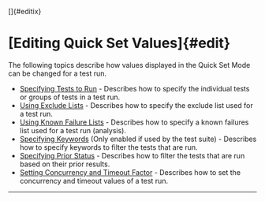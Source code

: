 
[]{#editix}

# [Editing Quick Set Values]{#edit}

The following topics describe how values displayed in the Quick Set Mode can be changed for a test
run.

-   [Specifying Tests to Run](initialFiles.html) - Describes how to specify the individual tests or
    groups of tests in a test run.
-   [Using Exclude Lists](excludeList.html) - Describes how to specify the exclude list used for a
    test run.
-   [Using Known Failure Lists](kfl.html) - Describes how to specify a known failures list used for
    a test run (analysis).
-   [Specifying Keywords](keywords.html) (Only enabled if used by the test suite) - Describes how to
    specify keywords to filter the tests that are run.
-   [Specifying Prior Status](status.html) - Describes how to filter the tests that are run based on
    their prior results.
-   [Setting Concurrency and Timeout Factor](execution.html) - Describes how to set the concurrency
    and timeout values of a test run.

----------------------------------------------------------------------------------------------------

